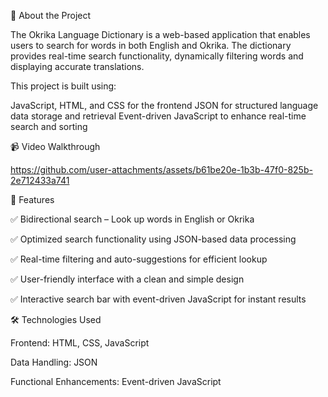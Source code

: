 📌 About the Project

The Okrika Language Dictionary is a web-based application that enables users to search for words in both English and Okrika. The dictionary provides real-time search functionality, dynamically filtering words and displaying accurate translations.

This project is built using:

JavaScript, HTML, and CSS for the frontend
JSON for structured language data storage and retrieval
Event-driven JavaScript to enhance real-time search and sorting

📹 Video Walkthrough

https://github.com/user-attachments/assets/b61be20e-1b3b-47f0-825b-2e712433a741

🚀 Features

✅ Bidirectional search – Look up words in English or Okrika

✅ Optimized search functionality using JSON-based data processing

✅ Real-time filtering and auto-suggestions for efficient lookup

✅ User-friendly interface with a clean and simple design

✅ Interactive search bar with event-driven JavaScript for instant results

🛠 Technologies Used

Frontend: HTML, CSS, JavaScript

Data Handling: JSON

Functional Enhancements: Event-driven JavaScript
